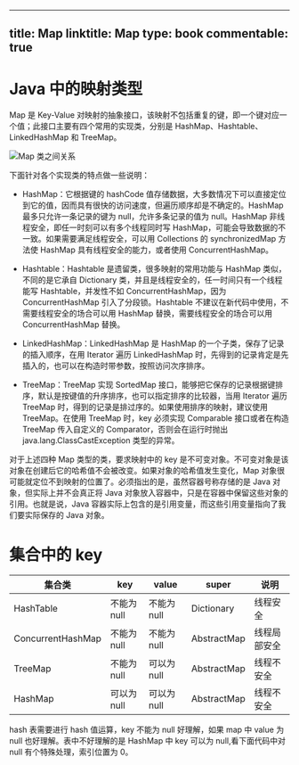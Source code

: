 
---
title: Map
linktitle: Map
type: book
commentable: true
---

# Java 中的映射类型

Map 是 Key-Value 对映射的抽象接口，该映射不包括重复的键，即一个键对应一个值；此接口主要有四个常用的实现类，分别是 HashMap、Hashtable、LinkedHashMap 和 TreeMap。

![Map 类之间关系](https://assets.ng-tech.icu/superbed/2021/07/16/60f159c75132923bf8140ec5.jpg)

下面针对各个实现类的特点做一些说明：

- HashMap：它根据键的 hashCode 值存储数据，大多数情况下可以直接定位到它的值，因而具有很快的访问速度，但遍历顺序却是不确定的。HashMap 最多只允许一条记录的键为 null，允许多条记录的值为 null。HashMap 非线程安全，即任一时刻可以有多个线程同时写 HashMap，可能会导致数据的不一致。如果需要满足线程安全，可以用 Collections 的 synchronizedMap 方法使 HashMap 具有线程安全的能力，或者使用 ConcurrentHashMap。

- Hashtable：Hashtable 是遗留类，很多映射的常用功能与 HashMap 类似，不同的是它承自 Dictionary 类，并且是线程安全的，任一时间只有一个线程能写 Hashtable，并发性不如 ConcurrentHashMap，因为 ConcurrentHashMap 引入了分段锁。Hashtable 不建议在新代码中使用，不需要线程安全的场合可以用 HashMap 替换，需要线程安全的场合可以用 ConcurrentHashMap 替换。

- LinkedHashMap：LinkedHashMap 是 HashMap 的一个子类，保存了记录的插入顺序，在用 Iterator 遍历 LinkedHashMap 时，先得到的记录肯定是先插入的，也可以在构造时带参数，按照访问次序排序。

- TreeMap：TreeMap 实现 SortedMap 接口，能够把它保存的记录根据键排序，默认是按键值的升序排序，也可以指定排序的比较器，当用 Iterator 遍历 TreeMap 时，得到的记录是排过序的。如果使用排序的映射，建议使用 TreeMap。在使用 TreeMap 时，key 必须实现 Comparable 接口或者在构造 TreeMap 传入自定义的 Comparator，否则会在运行时抛出 java.lang.ClassCastException 类型的异常。

对于上述四种 Map 类型的类，要求映射中的 key 是不可变对象。不可变对象是该对象在创建后它的哈希值不会被改变。如果对象的哈希值发生变化，Map 对象很可能就定位不到映射的位置了。必须指出的是，虽然容器号称存储的是 Java 对象，但实际上并不会真正将 Java 对象放入容器中，只是在容器中保留这些对象的引用。也就是说，Java 容器实际上包含的是引用变量，而这些引用变量指向了我们要实际保存的 Java 对象。

# 集合中的 key

| 集合类            | key         | value       | super       | 说明         |
| ----------------- | ----------- | ----------- | ----------- | ------------ |
| HashTable         | 不能为 null | 不能为 null | Dictionary  | 线程安全     |
| ConcurrentHashMap | 不能为 null | 不能为 null | AbstractMap | 线程局部安全 |
| TreeMap           | 不能为 null | 可以为 null | AbstractMap | 线程不安全   |
| HashMap           | 可以为 null | 可以为 null | AbstractMap | 线程不安全   |

hash 表需要进行 hash 值运算，key 不能为 null 好理解，如果 map 中 value 为 null 也好理解。表中不好理解的是 HashMap 中 key 可以为 null,看下面代码中对 null 有个特殊处理，索引位置为 0。

    